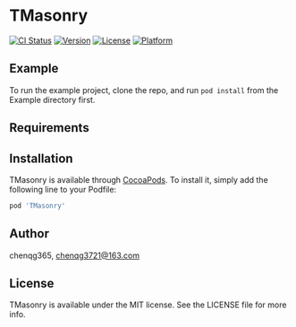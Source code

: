 # TMasonry

[![CI Status](https://img.shields.io/travis/chenqg365/TMasonry.svg?style=flat)](https://travis-ci.org/chenqg365/TMasonry)
[![Version](https://img.shields.io/cocoapods/v/TMasonry.svg?style=flat)](https://cocoapods.org/pods/TMasonry)
[![License](https://img.shields.io/cocoapods/l/TMasonry.svg?style=flat)](https://cocoapods.org/pods/TMasonry)
[![Platform](https://img.shields.io/cocoapods/p/TMasonry.svg?style=flat)](https://cocoapods.org/pods/TMasonry)

## Example

To run the example project, clone the repo, and run `pod install` from the Example directory first.

## Requirements

## Installation

TMasonry is available through [CocoaPods](https://cocoapods.org). To install
it, simply add the following line to your Podfile:

```ruby
pod 'TMasonry'
```

## Author

chenqg365, chenqg3721@163.com

## License

TMasonry is available under the MIT license. See the LICENSE file for more info.
